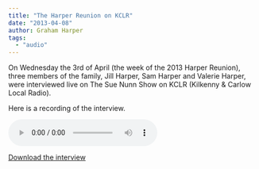 ```yaml
---
title: "The Harper Reunion on KCLR"
date: "2013-04-08"
author: Graham Harper
tags:
  - "audio"
---
```


On Wednesday the 3rd of April (the week of the 2013 Harper Reunion), three members of the family, Jill Harper, Sam Harper and Valerie Harper, were interviewed live on The Sue Nunn Show on KCLR (Kilkenny & Carlow Local Radio).

Here is a recording of the interview.

<audio controls src="/static/audio/harper-reunion-2013-sue-nunn-show-kclr.mp3"></audio>

[Download the interview](/static/audio/harper-reunion-2013-sue-nunn-show-kclr.mp3)
